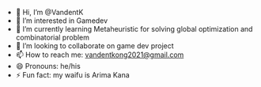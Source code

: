 - 👋 Hi, I’m @VandentK
- 👀 I’m interested in Gamedev
- 🌱 I’m currently learning Metaheuristic for solving global optimization and combinatorial problem
- 💞️ I’m looking to collaborate on game dev project
- 📫 How to reach me: vandentkong2021@gmail.com
- 😄 Pronouns: he/his
- ⚡ Fun fact: my waifu is Arima Kana

<!---
VandentK/VandentK is a ✨ special ✨ repository because its `README.md` (this file) appears on your GitHub profile.
You can click the Preview link to take a look at your changes.
--->
